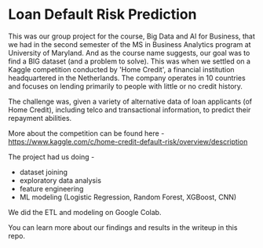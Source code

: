 # Loan Default Risk Prediction

This was our group project for the course, Big Data and AI for Business, that we had in the second semester of the MS in Business Analytics program at University of Maryland. And as the course name suggests, our goal was to find a BIG dataset (and a problem to solve). This was when we settled on a Kaggle competition conducted by 'Home Credit', a financial institution headquartered in the Netherlands. The company operates in 10 countries and focuses on lending primarily to people with little or no credit history.

The challenge was, given a variety of alternative data of loan applicants (of Home Credit), including telco and transactional information, to predict their repayment abilities.

More about the competition can be found here - https://www.kaggle.com/c/home-credit-default-risk/overview/description

The project had us doing -
- dataset joining
- exploratory data analysis
- feature engineering
- ML modeling (Logistic Regression, Random Forest, XGBoost, CNN)

We did the ETL and modeling on Google Colab.

You can learn more about our findings and results in the writeup in this repo.
